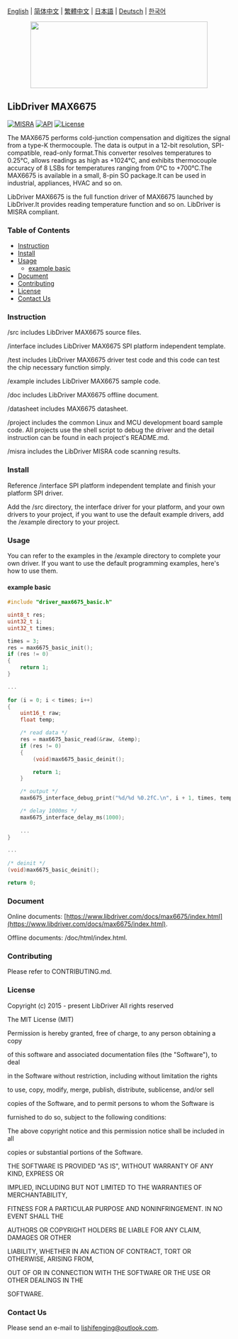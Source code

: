 [English](/README.md) | [ 简体中文](/README_zh-Hans.md) | [繁體中文](/README_zh-Hant.md) | [日本語](/README_ja.md) | [Deutsch](/README_de.md) | [한국어](/README_ko.md)

<div align=center>
<img src="/doc/image/logo.svg" width="400" height="150"/>
</div>

## LibDriver MAX6675

[![MISRA](https://img.shields.io/badge/misra-compliant-brightgreen.svg)](/misra/README.md) [![API](https://img.shields.io/badge/api-reference-blue.svg)](https://www.libdriver.com/docs/max6675/index.html) [![License](https://img.shields.io/badge/license-MIT-brightgreen.svg)](/LICENSE)

The MAX6675 performs cold-junction compensation and digitizes the signal from a type-K thermocouple. The data is output in a 12-bit resolution, SPI-compatible, read-only format.This converter resolves temperatures to 0.25°C, allows readings as high as +1024°C, and exhibits thermocouple accuracy of 8 LSBs for temperatures ranging from 0°C to +700°C.The MAX6675 is available in a small, 8-pin SO package.It can be used in industrial, appliances, HVAC and so on.

LibDriver MAX6675 is the full function driver of MAX6675 launched by LibDriver.It provides reading temperature function and so on. LibDriver is MISRA compliant.

### Table of Contents

  - [Instruction](#Instruction)
  - [Install](#Install)
  - [Usage](#Usage)
    - [example basic](#example-basic)
  - [Document](#Document)
  - [Contributing](#Contributing)
  - [License](#License)
  - [Contact Us](#Contact-Us)

### Instruction

/src includes LibDriver MAX6675 source files.

/interface includes LibDriver MAX6675 SPI platform independent template.

/test includes LibDriver MAX6675 driver test code and this code can test the chip necessary function simply.

/example includes LibDriver MAX6675 sample code.

/doc includes LibDriver MAX6675 offline document.

/datasheet includes MAX6675 datasheet.

/project includes the common Linux and MCU development board sample code. All projects use the shell script to debug the driver and the detail instruction can be found in each project's README.md.

/misra includes the LibDriver MISRA code scanning results.

### Install

Reference /interface SPI platform independent template and finish your platform SPI driver.

Add the /src directory, the interface driver for your platform, and your own drivers to your project, if you want to use the default example drivers, add the /example directory to your project.

### Usage

You can refer to the examples in the /example directory to complete your own driver. If you want to use the default programming examples, here's how to use them.

#### example basic

```C
#include "driver_max6675_basic.h"

uint8_t res;
uint32_t i;
uint32_t times;

times = 3;
res = max6675_basic_init();
if (res != 0)
{
    return 1;
}

...
    
for (i = 0; i < times; i++)
{
    uint16_t raw;
    float temp;

    /* read data */
    res = max6675_basic_read(&raw, &temp);
    if (res != 0)
    {
        (void)max6675_basic_deinit();

        return 1;
    }

    /* output */
    max6675_interface_debug_print("%d/%d %0.2fC.\n", i + 1, times, temp);

    /* delay 1000ms */
    max6675_interface_delay_ms(1000);
    
    ...
}

...
    
/* deinit */
(void)max6675_basic_deinit();

return 0;
```

### Document

Online documents: [https://www.libdriver.com/docs/max6675/index.html](https://www.libdriver.com/docs/max6675/index.html).

Offline documents: /doc/html/index.html.

### Contributing

Please refer to CONTRIBUTING.md.

### License

Copyright (c) 2015 - present LibDriver All rights reserved



The MIT License (MIT) 



Permission is hereby granted, free of charge, to any person obtaining a copy

of this software and associated documentation files (the "Software"), to deal

in the Software without restriction, including without limitation the rights

to use, copy, modify, merge, publish, distribute, sublicense, and/or sell

copies of the Software, and to permit persons to whom the Software is

furnished to do so, subject to the following conditions: 



The above copyright notice and this permission notice shall be included in all

copies or substantial portions of the Software. 



THE SOFTWARE IS PROVIDED "AS IS", WITHOUT WARRANTY OF ANY KIND, EXPRESS OR

IMPLIED, INCLUDING BUT NOT LIMITED TO THE WARRANTIES OF MERCHANTABILITY,

FITNESS FOR A PARTICULAR PURPOSE AND NONINFRINGEMENT. IN NO EVENT SHALL THE

AUTHORS OR COPYRIGHT HOLDERS BE LIABLE FOR ANY CLAIM, DAMAGES OR OTHER

LIABILITY, WHETHER IN AN ACTION OF CONTRACT, TORT OR OTHERWISE, ARISING FROM,

OUT OF OR IN CONNECTION WITH THE SOFTWARE OR THE USE OR OTHER DEALINGS IN THE

SOFTWARE. 

### Contact Us

Please send an e-mail to lishifenging@outlook.com.